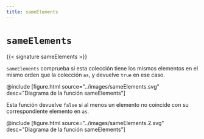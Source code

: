 ```yaml
---
title: sameElements
---
```


# `sameElements`

{{< signature sameElements >}}

`sameElements` comprueba si esta colección tiene los mismos elementos en el mismo orden que la colección `as`, y devuelve `true` en ese caso.

@include [figure.html source="../images/sameElements.svg" desc="Diagrama de la función sameElements"]

Esta función devuelve `false` si al menos un elemento no coincide con su correspondiente elemento en `as`.

@include [figure.html source="../images/sameElements.2.svg" desc="Diagrama de la función sameElements"]
